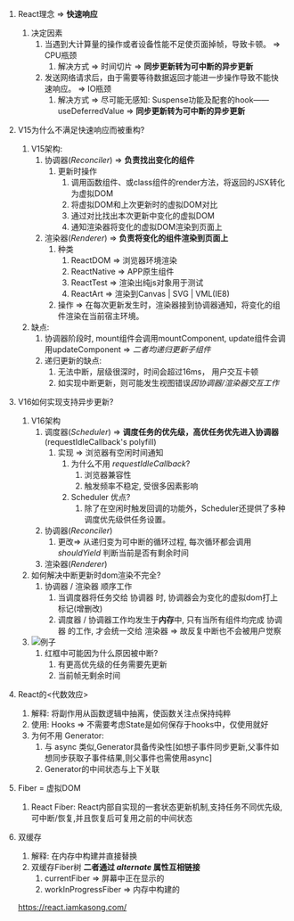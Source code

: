 1. React理念 => **快速响应**
   1. 决定因素
      1. 当遇到大计算量的操作或者设备性能不足使页面掉帧，导致卡顿。 => CPU瓶颈
         1. 解决方式 => 时间切片 => **同步更新转为可中断的异步更新**
      2. 发送网络请求后，由于需要等待数据返回才能进一步操作导致不能快速响应。 => IO瓶颈
         1. 解决方式 => 尽可能无感知: Suspense功能及配套的hook——useDeferredValue => **同步更新转为可中断的异步更新**

2. V15为什么不满足快速响应而被重构?
   1. V15架构:
      1. 协调器(*Reconciler*) => **负责找出变化的组件**
         1. 更新时操作
            1. 调用函数组件、或class组件的render方法，将返回的JSX转化为虚拟DOM
            2. 将虚拟DOM和上次更新时的虚拟DOM对比
            3. 通过对比找出本次更新中变化的虚拟DOM
            4. 通知渲染器将变化的虚拟DOM渲染到页面上
      2. 渲染器(*Renderer*) => **负责将变化的组件渲染到页面上**
         1. 种类
            1. ReactDOM => 浏览器环境渲染
            2. ReactNative => APP原生组件
            3. ReactTest => 渲染出纯js对象用于测试
            4. ReactArt => 渲染到Canvas | SVG | VML(IE8)
         2. 操作 => 在每次更新发生时，渲染器接到协调器通知，将变化的组件渲染在当前宿主环境。
   2. 缺点:
      1. 协调器阶段时, mount组件会调用mountComponent, update组件会调用updateComponent => *二者均递归更新子组件*
      2. 递归更新的缺点:
         1. 无法中断，层级很深时，时间会超过16ms， 用户交互卡顿
         2. 如实现中断更新，则可能发生视图错误*因协调器/渲染器交互工作*
3. V16如何实现支持异步更新?
   1. V16架构
      1. 调度器(*Scheduler*) => **调度任务的优先级，高优任务优先进入协调器** (requestIdleCallback's polyfill)
         1. 实现 => 浏览器有空闲时间通知
            1. 为什么不用 *requestIdleCallback*?
               1. 浏览器兼容性
               2. 触发频率不稳定, 受很多因素影响
            2. Scheduler 优点? 
               1. 除了在空闲时触发回调的功能外，Scheduler还提供了多种调度优先级供任务设置。
      2. 协调器(*Reconciler*)
         1. 更改=> 从递归变为可中断的循环过程, 每次循环都会调用 *shouldYield* 判断当前是否有剩余时间
      3. 渲染器(*Renderer*)
   2. 如何解决中断更新时dom渲染不完全?
      1. 协调器 / 渲染器 顺序工作
         1. 当调度器将任务交给 协调器 时, 协调器会为变化的虚拟dom打上标记(增删改)
         2. 调度器 / 协调器工作均发生于**内存**中, 只有当所有组件均完成 协调器 的工作, 才会统一交给 渲染器 => 故反复中断也不会被用户觉察
   3. ![例子](https://react.iamkasong.com/img/process.png)
      1. 红框中可能因为什么原因被中断?
         1. 有更高优先级的任务需要先更新
         2. 当前帧无剩余时间
4. React的<代数效应>
   1. 解释: 将副作用从函数逻辑中抽离，使函数关注点保持纯粹
   2. 使用: Hooks => 不需要考虑State是如何保存于hooks中，仅使用就好
   3. 为何不用 Generator:
      1. 与 async 类似,Generator具备传染性[如想子事件同步更新,父事件如想同步获取子事件结果,则父事件也需使用async]
      2. Generator的中间状态与上下关联
5. Fiber = 虚拟DOM
   1. React Fiber: React内部自实现的一套状态更新机制,支持任务不同优先级,可中断/恢复,并且恢复后可复用之前的中间状态
6. 双缓存
   1. 解释: 在内存中构建并直接替换
   2. 双缓存Fiber树 **二者通过 *alternate* 属性互相链接**
      1. currentFiber => 屏幕中正在显示的
      2. workInProgressFiber => 内存中构建的

   https://react.iamkasong.com/
   